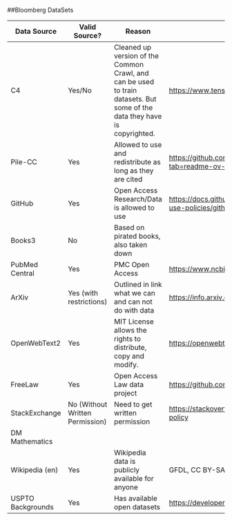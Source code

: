 ##Bloomberg DataSets


|Data Source|Valid Source?|Reason|Data Link|
|-|-|-|-|
|C4|Yes/No|Cleaned up version of the Common Crawl, and can be used to train datasets. But some of the data they have is copyrighted.|https://www.tensorflow.org/datasets/catalog/c4|
|Pile-CC|Yes|Allowed to use and redistribute as long as they are cited|https://github.com/EleutherAI/the-pile?tab=readme-ov-file|
|GitHub|Yes|Open Access Research/Data is allowed to use|https://docs.github.com/en/site-policy/acceptable-use-policies/github-acceptable-use-policies|
|Books3|No|Based on pirated books, also taken down||
|PubMed Central|Yes|PMC Open Access |https://www.ncbi.nlm.nih.gov/pmc/tools/developers/|
|ArXiv|Yes (with restrictions)|Outlined in link what we can and can not do with data|https://info.arxiv.org/help/api/tou.html|
|OpenWebText2|Yes|MIT License allows the rights to distribute, copy and modify.|https://openwebtext2.readthedocs.io/en/latest/|
|FreeLaw|Yes|Open Access Law data project|https://github.com/freelawproject|
|StackExchange|No (Without Written Permission)|Need to get written permission|https://stackoverflow.com/legal/acceptable-use-policy|
|DM Mathematics||||
|Wikipedia (en)|Yes|Wikipedia data is publicly available for anyone|GFDL, CC BY-SA Licenses|https://en.wikipedia.org/wiki/Wikipedia:Wikipedia_is_free_content#:~:text=Wikipedia%20is%20free%20content%20that,use%2C%20modify%2C%20and%20distribute.
|USPTO Backgrounds|Yes|Has available open datasets|https://developer.uspto.gov/about-open-data|